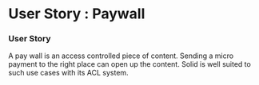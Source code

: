 # User Story : Paywall

### User Story

A pay wall is an access controlled piece of content. Sending a micro payment to the right place can open up the content. Solid is well suited to such use cases with its ACL system.

